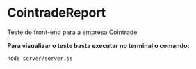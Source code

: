 # CointradeReport
Teste de front-end para a empresa Cointrade


**Para visualizar o teste basta executar no terminal o comando:**

`node server/server.js`